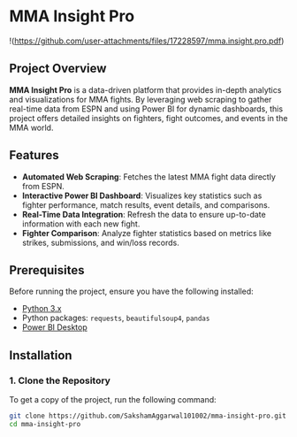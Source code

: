 # MMA Insight Pro
!(https://github.com/user-attachments/files/17228597/mma.insight.pro.pdf)

## Project Overview
**MMA Insight Pro** is a data-driven platform that provides in-depth analytics and visualizations for MMA fights. By leveraging web scraping to gather real-time data from ESPN and using Power BI for dynamic dashboards, this project offers detailed insights on fighters, fight outcomes, and events in the MMA world.

## Features
- **Automated Web Scraping**: Fetches the latest MMA fight data directly from ESPN.
- **Interactive Power BI Dashboard**: Visualizes key statistics such as fighter performance, match results, event details, and comparisons.
- **Real-Time Data Integration**: Refresh the data to ensure up-to-date information with each new fight.
- **Fighter Comparison**: Analyze fighter statistics based on metrics like strikes, submissions, and win/loss records.

## Prerequisites
Before running the project, ensure you have the following installed:
- [Python 3.x](https://www.python.org/downloads/)
- Python packages: `requests`, `beautifulsoup4`, `pandas`
- [Power BI Desktop](https://powerbi.microsoft.com/en-us/downloads/)

## Installation

### 1. Clone the Repository
To get a copy of the project, run the following command:
```bash
git clone https://github.com/SakshamAggarwal101002/mma-insight-pro.git
cd mma-insight-pro
